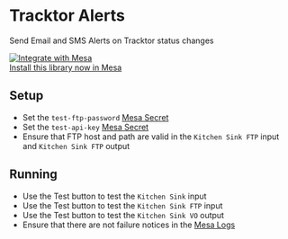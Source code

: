 # Tracktor Alerts
Send Email and SMS Alerts on Tracktor status changes

[![Integrate with Mesa](https://www.getmesa.com/images/integrate.png)<br>Install this library now in Mesa](https://getmesa.com/install/shoppad/mesa-actions/test/kitchen-sink)

## Setup

- Set the `test-ftp-password` [Mesa Secret](https://getmesa.com/go/secrets)
- Set the `test-api-key` [Mesa Secret](https://getmesa.com/go/secrets)
- Ensure that FTP host and path are valid in the `Kitchen Sink FTP` input and `Kitchen Sink FTP` output

## Running

- Use the Test button to test the `Kitchen Sink` input 
- Use the Test button to test the `Kitchen Sink FTP` input 
- Use the Test button to test the `Kitchen Sink VO` output
- Ensure that there are not failure notices in the [Mesa Logs](https://getmesa.com/go/logs) 